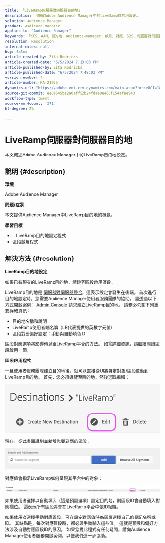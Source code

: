 ```yaml
---
title: 「LiveRamp伺服器對伺服器目的地」
description: 「瞭解Adobe Audience Manager中的LiveRamp目的地設定。」
solution: Audience Manager
product: Audience Manager
applies-to: "Audience Manager"
keywords: 「KCS、AAM、目的地、audience-manager、啟用、對應、S2S、伺服器對伺服器」
resolution: Resolution
internal-notes: null
bug: false
article-created-by: Zita Rodricks
article-created-date: "6/5/2024 7:13:03 PM"
article-published-by: Zita Rodricks
article-published-date: "6/5/2024 7:48:03 PM"
version-number: 4
article-number: KA-21926
dynamics-url: "https://adobe-ent.crm.dynamics.com/main.aspx?forceUCI=1&pagetype=entityrecord&etn=knowledgearticle&id=dd2c2b9e-6f23-ef11-840a-000d3a372703"
source-git-commit: ee88645ba2a0aff52b24fdae0e463f154afae943
workflow-type: tm+mt
source-wordcount: '371'
ht-degree: 2%

---
```


# LiveRamp伺服器對伺服器目的地


本文概述Adobe Audience Manager中的LiveRamp目的地設定。

## 說明 {#description}


<b>環境</b>

Adobe Audience Manager

<b>問題/症狀</b>

本文提供Audience Manager中LiveRamp目的地的概觀。

<b>學習目標</b>

- &#x200B;&#x200B; &#x200B;&#x200B; &#x200B; &#x200B;&#x200B;LiveRamp目的地設定程式
- 區段啟用程式



## 解決方法 {#resolution}


<b>LiveRamp目的地設定</b>

如果已有現有的LiveRamp目的地，請跳至區段啟用區段。  

LiveRamp目的地是 [伺服器對伺服器整合](https://experienceleague.adobe.com/docs/audience-manager/user-guide/features/destinations/device-based/device-based-destinations-list.html?lang=en)，這表示設定會發生在後端。 首次進行目的地設定時，您需要Audience Manager使用者服務團隊的協助。 請透過以下方式開啟案例： [Admin Console](https://adminconsole.adobe.com/) 請求建立LiveRamp目的地。 請務必包含下列重要詳細資訊：

- 目的地名稱和說明
- LiveRamp使用者端名稱（LR代表提供的英數字元值）
- 區段對應偏好設定：手動與自動填色ID


區段對應選項將影響傳遞至LiveRamp平台的方法。 如需詳細資訊，請繼續閱讀區段啟用一節。



<b>區段啟用程式</b>

一旦使用者服務團隊建立目的地後，就可以直接從UI將特定對象/區段啟動到LiveRamp目的地。 首先，您必須導覽至目的地，然後選取編輯：

![](assets/bd9e9cba-89e3-ed11-a7c7-6045bd0065b6.png)



現在，從此畫面識別並新增您要對應的區段：

![](assets/d96041d3-89e3-ed11-a7c7-6045bd0065b6.png)

對應值會指示LiveRamp如何呈現其平台中的對象： 

![](assets/75158bf1-89e3-ed11-a7c7-6045bd0065b6.png)

如果使用者選擇以自動填入（這是預設選項）設定目的地，則區段ID會自動填入對應欄位。 這表示所有區段將會在LiveRamp平台中依ID組織。

如果使用者選擇手動對應區段，可在設定對應值時為區段選擇自己的易記名稱或ID。 其缺點是，每次對應區段時，都必須手動輸入這些值。 這就是預設和偏好方法涉及自動對應區段ID的原因。 如果您對此程式有任何疑問，請向Audience Manager使用者服務開啟案例，以便我們進一步協助。
